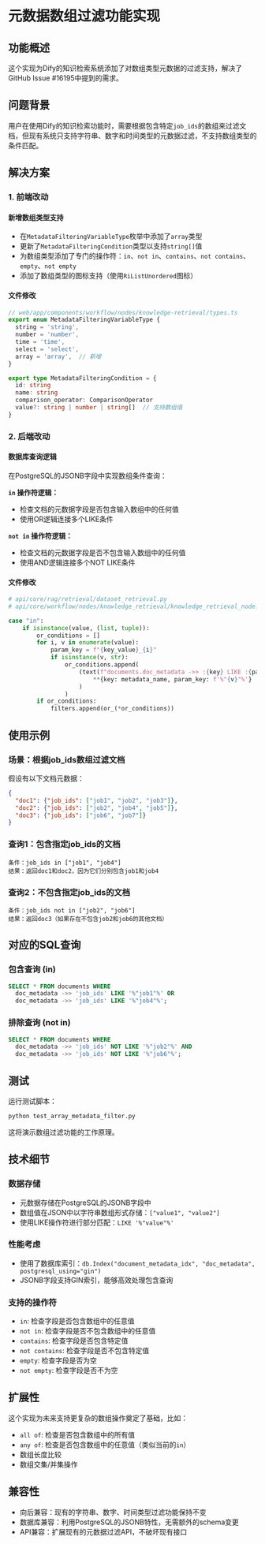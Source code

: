 # 元数据数组过滤功能实现

## 功能概述

这个实现为Dify的知识检索系统添加了对数组类型元数据的过滤支持，解决了GitHub Issue #16195中提到的需求。

## 问题背景

用户在使用Dify的知识检索功能时，需要根据包含特定`job_ids`的数组来过滤文档，但现有系统只支持字符串、数字和时间类型的元数据过滤，不支持数组类型的条件匹配。

## 解决方案

### 1. 前端改动

#### 新增数组类型支持
- 在`MetadataFilteringVariableType`枚举中添加了`array`类型
- 更新了`MetadataFilteringCondition`类型以支持`string[]`值
- 为数组类型添加了专门的操作符：`in`、`not in`、`contains`、`not contains`、`empty`、`not empty`
- 添加了数组类型的图标支持（使用`RiListUnordered`图标）

#### 文件修改
```typescript
// web/app/components/workflow/nodes/knowledge-retrieval/types.ts
export enum MetadataFilteringVariableType {
  string = 'string',
  number = 'number', 
  time = 'time',
  select = 'select',
  array = 'array',  // 新增
}

export type MetadataFilteringCondition = {
  id: string
  name: string
  comparison_operator: ComparisonOperator
  value?: string | number | string[]  // 支持数组值
}
```

### 2. 后端改动

#### 数据库查询逻辑
在PostgreSQL的JSONB字段中实现数组条件查询：

**`in` 操作符逻辑：**
- 检查文档的元数据字段是否包含输入数组中的任何值
- 使用OR逻辑连接多个LIKE条件

**`not in` 操作符逻辑：**
- 检查文档的元数据字段是否不包含输入数组中的任何值  
- 使用AND逻辑连接多个NOT LIKE条件

#### 文件修改
```python
# api/core/rag/retrieval/dataset_retrieval.py
# api/core/workflow/nodes/knowledge_retrieval/knowledge_retrieval_node.py

case "in":
    if isinstance(value, (list, tuple)):
        or_conditions = []
        for i, v in enumerate(value):
            param_key = f"{key_value}_{i}"
            if isinstance(v, str):
                or_conditions.append(
                    (text(f"documents.doc_metadata ->> :{key} LIKE :{param_key}")).params(
                        **{key: metadata_name, param_key: f'%"{v}"%'}
                    )
                )
        if or_conditions:
            filters.append(or_(*or_conditions))
```

## 使用示例

### 场景：根据job_ids数组过滤文档

假设有以下文档元数据：
```json
{
  "doc1": {"job_ids": ["job1", "job2", "job3"]},
  "doc2": {"job_ids": ["job2", "job4", "job5"]}, 
  "doc3": {"job_ids": ["job6", "job7"]}
}
```

### 查询1：包含指定job_ids的文档
```
条件：job_ids in ["job1", "job4"]
结果：返回doc1和doc2，因为它们分别包含job1和job4
```

### 查询2：不包含指定job_ids的文档  
```
条件：job_ids not in ["job2", "job6"]
结果：返回doc3（如果存在不包含job2和job6的其他文档）
```

## 对应的SQL查询

### 包含查询 (in)
```sql
SELECT * FROM documents WHERE
  doc_metadata ->> 'job_ids' LIKE '%"job1"%' OR
  doc_metadata ->> 'job_ids' LIKE '%"job4"%';
```

### 排除查询 (not in)
```sql  
SELECT * FROM documents WHERE
  doc_metadata ->> 'job_ids' NOT LIKE '%"job2"%' AND
  doc_metadata ->> 'job_ids' NOT LIKE '%"job6"%';
```

## 测试

运行测试脚本：
```bash
python test_array_metadata_filter.py
```

这将演示数组过滤功能的工作原理。

## 技术细节

### 数据存储
- 元数据存储在PostgreSQL的JSONB字段中
- 数组值在JSON中以字符串数组形式存储：`["value1", "value2"]`
- 使用LIKE操作符进行部分匹配：`LIKE '%"value"%'`

### 性能考虑
- 使用了数据库索引：`db.Index("document_metadata_idx", "doc_metadata", postgresql_using="gin")`
- JSONB字段支持GIN索引，能够高效处理包含查询

### 支持的操作符
- `in`: 检查字段是否包含数组中的任意值
- `not in`: 检查字段是否不包含数组中的任意值
- `contains`: 检查字段是否包含特定值
- `not contains`: 检查字段是否不包含特定值
- `empty`: 检查字段是否为空
- `not empty`: 检查字段是否不为空

## 扩展性

这个实现为未来支持更复杂的数组操作奠定了基础，比如：
- `all of`: 检查是否包含数组中的所有值
- `any of`: 检查是否包含数组中的任意值（类似当前的`in`）
- 数组长度比较
- 数组交集/并集操作

## 兼容性

- 向后兼容：现有的字符串、数字、时间类型过滤功能保持不变
- 数据库兼容：利用PostgreSQL的JSONB特性，无需额外的schema变更
- API兼容：扩展现有的元数据过滤API，不破坏现有接口 